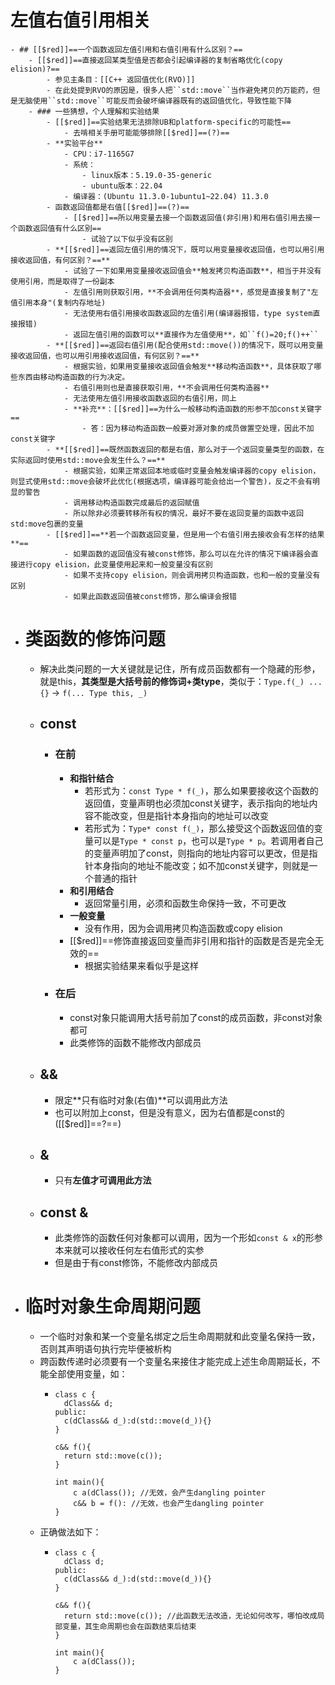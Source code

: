 # 左值右值引用相关
	- ## [[$red]]==一个函数返回左值引用和右值引用有什么区别？==
		- [[$red]]==直接返回某类型值是否都会引起编译器的复制省略优化(copy elision)?==
			- 参见主条目：[[C++ 返回值优化(RVO)]]
			- 在此处提到RVO的原因是，很多人把``std::move``当作避免拷贝的万能药，但是无脑使用``std::move``可能反而会破坏编译器既有的返回值优化，导致性能下降
		- ### 一些猜想，个人理解和实验结果
			- [[$red]]==实验结果无法排除UB和platform-specific的可能性==
				- 去啃相关手册可能能够排除[[$red]]==(?)==
			- **实验平台**
				- CPU：i7-1165G7
				- 系统：
					- linux版本：5.19.0-35-generic
					- ubuntu版本：22.04
				- 编译器：(Ubuntu 11.3.0-1ubuntu1~22.04) 11.3.0
			- 函数返回值都是右值[[$red]]==(?)==
				- [[$red]]==所以用变量去接一个函数返回值(非引用)和用右值引用去接一个函数返回值有什么区别==
					- 试验了以下似乎没有区别
			- **[[$red]]==返回左值引用的情况下，既可以用变量接收返回值，也可以用引用接收返回值，有何区别？==**
				- 试验了一下如果用变量接收返回值会**触发拷贝构造函数**，相当于并没有使用引用，而是取得了一份副本
				- 左值引用则获取引用，**不会调用任何类构造器**，感觉是直接复制了"左值引用本身"(复制内存地址)
				- 无法使用右值引用接收函数返回的左值引用(编译器报错，type system直接报错)
				- 返回左值引用的函数可以**直接作为左值使用**，如``f()=20;f()++``
			- **[[$red]]==返回右值引用(配合使用std::move())的情况下，既可以用变量接收返回值，也可以用引用接收返回值，有何区别？==**
				- 根据实验，如果用变量接收返回值会触发**移动构造函数**，具体获取了哪些东西由移动构造函数的行为决定。
				- 右值引用则也是直接获取引用，**不会调用任何类构造器**
				- 无法使用左值引用接收函数返回的右值引用，同上
				- **补充**：[[$red]]==为什么一般移动构造函数的形参不加const关键字==
					- 答：因为移动构造函数一般要对源对象的成员做置空处理，因此不加const关键字
			- **[[$red]]==既然函数返回的都是右值，那么对于一个返回变量类型的函数，在实际返回时使用std::move会发生什么？==**
				- 根据实验，如果正常返回本地或临时变量会触发编译器的copy elision，则显式使用std::move会破坏此优化(根据选项，编译器可能会给出一个警告)，反之不会有明显的警告
				- 调用移动构造函数完成最后的返回赋值
				- 所以除非必须要转移所有权的情况，最好不要在返回变量的函数中返回std:move包裹的变量
			- [[$red]]==**若一个函数返回变量，但是用一个右值引用去接收会有怎样的结果**==
				- 如果函数的返回值没有被const修饰，那么可以在允许的情况下编译器会直接进行copy elision，此变量使用起来和一般变量没有区别
				- 如果不支持copy elision，则会调用拷贝构造函数，也和一般的变量没有区别
				- 如果此函数返回值被const修饰，那么编译会报错
- # 类函数的修饰问题
	- 解决此类问题的一大关键就是记住，所有成员函数都有一个隐藏的形参，就是this，**其类型是大括号前的修饰词+类type**，类似于：``Type.f(_) ...  {}`` -> ``f(... Type this, _)``
	- ## const
		- ### 在前
			- **和指针结合**
				- 若形式为：``const Type * f(_)``，那么如果要接收这个函数的返回值，变量声明也必须加const关键字，表示指向的地址内容不能改变，但是指针本身指向的地址可以改变
				- 若形式为：``Type* const f(_)``，那么接受这个函数返回值的变量可以是``Type * const p``，也可以是``Type * p``。若调用者自己的变量声明加了const，则指向的地址内容可以更改，但是指针本身指向的地址不能改变；如不加const关键字，则就是一个普通的指针
			- **和引用结合**
				- 返回常量引用，必须和函数生命保持一致，不可更改
			- **一般变量**
				- 没有作用，因为会调用拷贝构造函数或copy elision
			- [[$red]]==修饰直接返回变量而非引用和指针的函数是否是完全无效的==
				- 根据实验结果来看似乎是这样
		- ### 在后
			- const对象只能调用大括号前加了const的成员函数，非const对象都可
			- 此类修饰的函数不能修改内部成员
	- ## &&
		- 限定**只有临时对象(右值)**可以调用此方法
		- 也可以附加上const，但是没有意义，因为右值都是const的([[$red]]==?==)
	- ## &
		- 只有**左值才可调用此方法**
	- ## const &
		- 此类修饰的函数任何对象都可以调用，因为一个形如``const & x``的形参本来就可以接收任何左右值形式的实参
		- 但是由于有const修饰，不能修改内部成员
- # 临时对象生命周期问题
	- 一个临时对象和某一个变量名绑定之后生命周期就和此变量名保持一致，否则其声明语句执行完毕便被析构
	- 跨函数传递时必须要有一个变量名来接住才能完成上述生命周期延长，不能全部使用变量，如：
		- ```
		  class c {
		  	dClass&& d;
		  public:
		  	c(dClass&& d_):d(std::move(d_)){}
		  }
		  
		  c&& f(){
		  	return std::move(c());
		  }
		  
		  int main(){
		      c a(dClass()); //无效，会产生dangling pointer
		      c&& b = f(): //无效，也会产生dangling pointer
		  }
		  ```
	- 正确做法如下：
		- ```
		  class c {
		  	dClass d;
		  public:
		  	c(dClass&& d_):d(std::move(d_)){}
		  }
		  
		  c&& f(){
		  	return std::move(c()); //此函数无法改造，无论如何改写，哪怕改成局部变量，其生命周期也会在函数结束后结束
		  }
		  
		  int main(){
		      c a(dClass()); 
		  }
		  ```